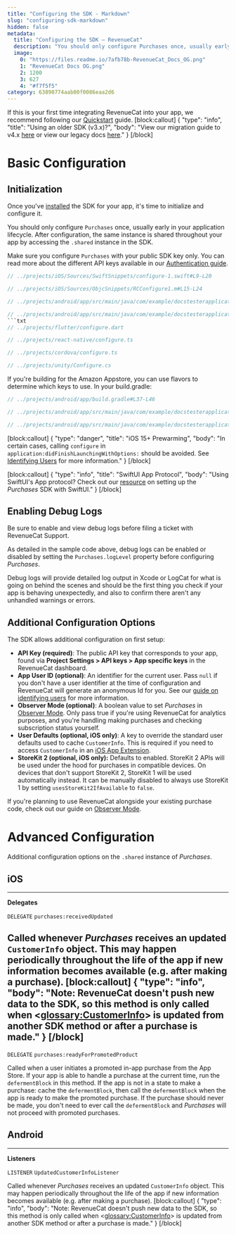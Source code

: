 ```yaml
---
title: "Configuring the SDK - Markdown"
slug: "configuring-sdk-markdown"
hidden: false
metadata:
  title: "Configuring the SDK – RevenueCat"
  description: "You should only configure Purchases once, usually early in your application lifecycle. After configuration, the same instance is shared throughout your app by accessing the `.shared` instance in the SDK."
  image:
    0: "https://files.readme.io/7afb78b-RevenueCat_Docs_OG.png"
    1: "RevenueCat Docs OG.png"
    2: 1200
    3: 627
    4: "#f7f5f5"
category: 63890774aab00f0086eaa2d6
---
```

If this is your first time integrating RevenueCat into your app, we recommend following our [Quickstart](https://docs.revenuecat.com/docs/getting-started) guide.
[block:callout]
{
  "type": "info",
  "title": "Using an older SDK (v3.x)?",
  "body": "View our migration guide to v4.x [here](doc:ios-native-3x-to-4x-migration) or view our legacy docs [here](https://docs.revenuecat.com/v3.3/docs)."
}
[/block]
# Basic Configuration
## Initialization

Once you've [installed](https://docs.revenuecat.com/docs/installation) the SDK for your app, it's time to initialize and configure it.

You should only configure `Purchases` once, usually early in your application lifecycle. After configuration, the same instance is shared throughout your app by accessing the `.shared` instance in the SDK.

Make sure you configure `Purchases` with your public SDK key only. You can read more about the different API keys available in our [Authentication guide](https://docs.revenuecat.com/docs/authentication).
```swift
// ../projects/iOS/Sources/SwiftSnippets/configure-1.swift#L9-L20
```
```objectivec
// ../projects/iOS/Sources/ObjcSnippets/RCConfigure1.m#L15-L24
```
```kotlin
// ../projects/android/app/src/main/java/com/example/docstesterapplication/MainApplicationOnlyPlayStore.kt#L8-L14
```
```java
// ../projects/android/app/src/main/java/com/example/docstesterapplication/MainApplicationJava.java#L8-L16
```txt
// ../projects/flutter/configure.dart
```
```ts
// ../projects/react-native/configure.ts
```
```ts
// ../projects/cordova/configure.ts
```
```cs
// ../projects/unity/Configure.cs
```

If you're building for the Amazon Appstore, you can use flavors to determine which keys to use. In your build.gradle:

```kotlin
// ../projects/android/app/build.gradle#L37-L46
```
```kotlin
// ../projects/android/app/src/main/java/com/example/docstesterapplication/MainApplication.kt#L9-L20
```
```java
// ../projects/android/app/src/main/java/com/example/docstesterapplication/MainApplicationJavaAmazon.kt#L9-L22
```

[block:callout]
{
  "type": "danger",
  "title": "iOS 15+ Prewarming",
  "body": "In certain cases, calling `configure` in `application:didFinishLaunchingWithOptions:` should be avoided. See [Identifying Users](https://docs.revenuecat.com/docs/user-ids#provide-app-user-id-on-configuration) for more information."
}
[/block]

[block:callout]
{
  "type": "info",
  "title": "SwiftUI App Protocol",
  "body": "Using SwiftUI's App protocol? Check out our [resource](https://docs.revenuecat.com/docs/swiftui-app-lifecycle) on setting up the *Purchases* SDK with SwiftUI."
}
[/block]
## Enabling Debug Logs

Be sure to enable and view debug logs before filing a ticket with RevenueCat Support.

As detailed in the sample code above, debug logs can be enabled or disabled by setting the `Purchases.logLevel` property before configuring *Purchases*.

Debug logs will provide detailed log output in Xcode or LogCat for what is going on behind the scenes and should be the first thing you check if your app is behaving unexpectedly, and also to confirm there aren't any unhandled warnings or errors.

## Additional Configuration Options

The SDK allows additional configuration on first setup:

- **API Key (required)**: The public API key that corresponds to your app, found via **Project Settings > API keys > App specific keys** in the RevenueCat dashboard.
- **App User ID (optional)**: An identifier for the current user. Pass `null` if you don't have a user identifier at the time of configuration and RevenueCat will generate an anonymous Id for you. See our [guide on identifying users](https://docs.revenuecat.com/docs/user-ids) for more information.
- **Observer Mode (optional)**: A boolean value to set *Purchases* in [Observer Mode](https://docs.revenuecat.com/docs/observer-mode). Only pass true if you're using RevenueCat for analytics purposes, and you're handling making purchases and checking subscription status yourself.
- **User Defaults (optional, iOS only)**: A key to override the standard user defaults used to cache `CustomerInfo`. This is required if you need to access `CustomerInfo` in an [iOS App Extension](https://developer.apple.com/app-extensions/).
- **StoreKit 2 (optional, iOS only):** Defaults to enabled. StoreKit 2 APIs will be used under the hood for purchases in compatible devices. On devices that don't support StoreKit 2, StoreKit 1 will be used automatically instead. It can be manually disabled to always use StoreKit 1 by setting `usesStoreKit2IfAvailable` to `false`.

If you're planning to use RevenueCat alongside your existing purchase code, check out our guide on [Observer Mode](https://docs.revenuecat.com/docs/observer-mode).

# Advanced Configuration

Additional configuration options on the `.shared` instance of *Purchases*.

## iOS

---

**Delegates**

`DELEGATE` `purchases:receivedUpdated`

Called whenever *Purchases* receives an updated `CustomerInfo` object. This may happen periodically throughout the life of the app if new information becomes available (e.g. after making a purchase).
[block:callout]
{
  "type": "info",
  "body": "Note: RevenueCat doesn't push new data to the SDK, so this method is only called when <<glossary:CustomerInfo>> is updated from another SDK method or after a purchase is made."
}
[/block]
---

`DELEGATE` `purchases:readyForPromotedProduct`

Called when a user initiates a promoted in-app purchase from the App Store. If your app is able to handle a purchase at the current time, run the `defermentBlock` in this method. If the app is not in a state to make a purchase: cache the `defermentBlock`, then call the `defermentBlock` when the app is ready to make the promoted purchase. If the purchase should never be made, you don't need to ever call the `defermentBlock` and *Purchases* will not proceed with promoted purchases.

## Android

---

**Listeners**

`LISTENER` `UpdatedCustomerInfoListener`

Called whenever *Purchases* receives an updated `CustomerInfo` object. This may happen periodically throughout the life of the app if new information becomes available (e.g. after making a purchase).
[block:callout]
{
  "type": "info",
  "body": "Note: RevenueCat doesn't push new data to the SDK, so this method is only called when <<glossary:CustomerInfo>> is updated from another SDK method or after a purchase is made."
}
[/block]